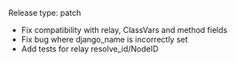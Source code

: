 Release type: patch

-   Fix compatibility with relay, ClassVars and method fields
-   Fix bug where django_name is incorrectly set
-   Add tests for relay resolve_id/NodeID
